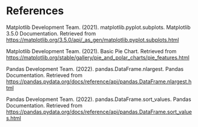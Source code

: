 # References
Matplotlib Development Team. (2021). matplotlib.pyplot.subplots. Matplotlib 3.5.0 Documentation. Retrieved from https://matplotlib.org/3.5.0/api/_as_gen/matplotlib.pyplot.subplots.html

Matplotlib Development Team. (2021). Basic Pie Chart. Retrieved from https://matplotlib.org/stable/gallery/pie_and_polar_charts/pie_features.html

Pandas Development Team. (2022). pandas.DataFrame.nlargest. Pandas Documentation. Retrieved from https://pandas.pydata.org/docs/reference/api/pandas.DataFrame.nlargest.html

Pandas Development Team. (2022). pandas.DataFrame.sort_values. Pandas Documentation. Retrieved from https://pandas.pydata.org/docs/reference/api/pandas.DataFrame.sort_values.html

